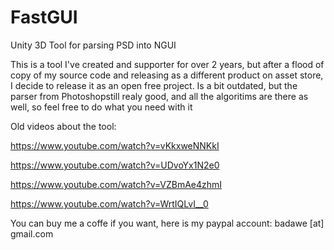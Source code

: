 # FastGUI
Unity 3D Tool for parsing PSD into NGUI


This is a tool I've created and supporter for over 2 years, but after a flood of copy of my source code and releasing as a different product on asset store, I decide to release it as an open free project.
Is a bit outdated, but the parser from Photoshopstill realy good, and all the algoritims are there as well, so feel free to do what you need with it

Old videos about the tool:

https://www.youtube.com/watch?v=vKkxweNNKkI

https://www.youtube.com/watch?v=UDvoYx1N2e0

https://www.youtube.com/watch?v=VZBmAe4zhmI

https://www.youtube.com/watch?v=WrtIQLvI__0


You can buy me a coffe if you want, here is my paypal account: badawe [at] gmail.com
